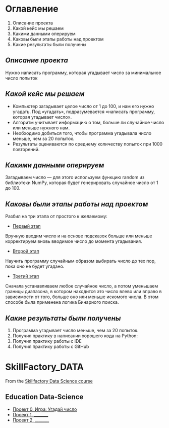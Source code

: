 # Оглавление

1. Описание проекта
2. Какой кейс мы решаем
3. Какими данными оперируем
4. Каковы были этапы работы над проектом
5. Какие результаты были получены

## *Описание проекта*
Нужно написать программу, которая угадывает число за минимальное число попыток

## *Какой кейс мы решаем*
- Компьютер загадывает целое число от 1 до 100, и нам его нужно угадать. Под «угадать», подразумевается «написать программу, которая угадывает число».
- Алгоритм учитывает информацию о том, больше ли случайное число или меньше нужного нам.
- Необходимо добиться того, чтобы программа угадывала число меньше, чем за 20 попыток.
- Результаты оцениваются по среднему количеству попыток при 1000 повторений.

## *Какими данными оперируем*
Загадываем число — для этого используем функцию random из библиотеки NumPy, которая будет генерировать случайное число от 1 до 100. 

## *Каковы были этапы работы над проектом*
Разбил на три этапа от простого к желаемому:
   - [Первый этап](https://github.com/Yuri-VN/SkillFactory_DATA/blob/main/project_0/game.py)

Вручную вводим число и на основе подсказок больше или меньше корректируем вновь вводимое число до момента угадывания.
   - [Второй этап](https://github.com/Yuri-VN/SkillFactory_DATA/blob/main/project_0/game_v2.py)

Научить программу случайным образом выбирать число до тех пор, пока оно не будет угадано.
   - [Третий этап](https://github.com/Yuri-VN/SkillFactory_DATA/blob/main/project_0/game_v3.py)

Сначала устанавливаем любое случайное число, а потом уменьшаем границы диапазона, в котором находится это число влево или вправо в зависимости от того, больше оно или меньше искомого числа. В этом способе была применена логика Бинарного поиска.

## *Какие результаты были получены*
1. Программа угадывает число меньше, чем за 20 попыток. 
2. Получил практику в написании хорошего кода на Python:
2. Получил практику работы с IDE
3. Получил практику работы с GitHub

##

# SkillFactory_DATA
From the [Skillfactory Data Science course](https://skillfactory.ru/data-scientist)

## Education Data-Science

* [Проект 0. Игра: Угадай число](https://github.com/Yuri-VN/SkillFactory_DATA/tree/main/project_0)
* [Проект 1. _______](_______)
* [Проект 2. _______](_______)
